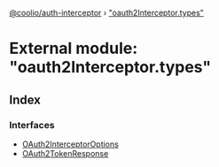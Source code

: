 [@coolio/auth-interceptor](../README.md) › ["oauth2Interceptor.types"](_oauth2interceptor_types_.md)

# External module: "oauth2Interceptor.types"

## Index

### Interfaces

* [OAuth2InterceptorOptions](../interfaces/_oauth2interceptor_types_.oauth2interceptoroptions.md)
* [OAuth2TokenResponse](../interfaces/_oauth2interceptor_types_.oauth2tokenresponse.md)
